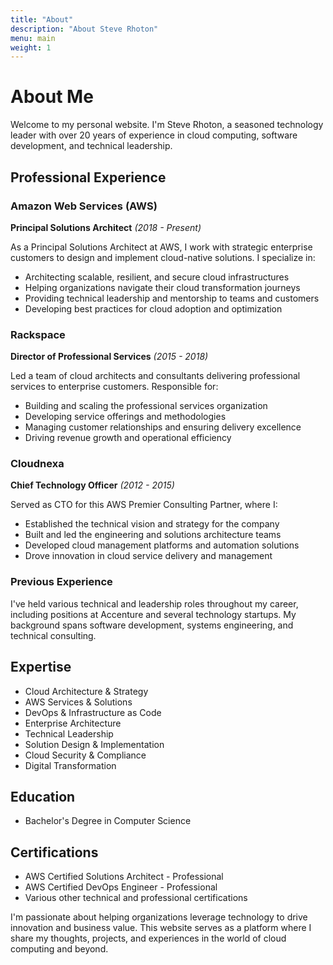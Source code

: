 ```yaml
---
title: "About"
description: "About Steve Rhoton"
menu: main
weight: 1
---
```


# About Me

Welcome to my personal website. I'm Steve Rhoton, a seasoned technology leader with over 20 years of experience in cloud computing, software development, and technical leadership.

## Professional Experience

### Amazon Web Services (AWS)
**Principal Solutions Architect** *(2018 - Present)*

As a Principal Solutions Architect at AWS, I work with strategic enterprise customers to design and implement cloud-native solutions. I specialize in:
- Architecting scalable, resilient, and secure cloud infrastructures
- Helping organizations navigate their cloud transformation journeys
- Providing technical leadership and mentorship to teams and customers
- Developing best practices for cloud adoption and optimization

### Rackspace
**Director of Professional Services** *(2015 - 2018)*

Led a team of cloud architects and consultants delivering professional services to enterprise customers. Responsible for:
- Building and scaling the professional services organization
- Developing service offerings and methodologies
- Managing customer relationships and ensuring delivery excellence
- Driving revenue growth and operational efficiency

### Cloudnexa
**Chief Technology Officer** *(2012 - 2015)*

Served as CTO for this AWS Premier Consulting Partner, where I:
- Established the technical vision and strategy for the company
- Built and led the engineering and solutions architecture teams
- Developed cloud management platforms and automation solutions
- Drove innovation in cloud service delivery and management

### Previous Experience
I've held various technical and leadership roles throughout my career, including positions at Accenture and several technology startups. My background spans software development, systems engineering, and technical consulting.

## Expertise
- Cloud Architecture & Strategy
- AWS Services & Solutions
- DevOps & Infrastructure as Code
- Enterprise Architecture
- Technical Leadership
- Solution Design & Implementation
- Cloud Security & Compliance
- Digital Transformation

## Education
- Bachelor's Degree in Computer Science

## Certifications
- AWS Certified Solutions Architect - Professional
- AWS Certified DevOps Engineer - Professional
- Various other technical and professional certifications

I'm passionate about helping organizations leverage technology to drive innovation and business value. This website serves as a platform where I share my thoughts, projects, and experiences in the world of cloud computing and beyond.
